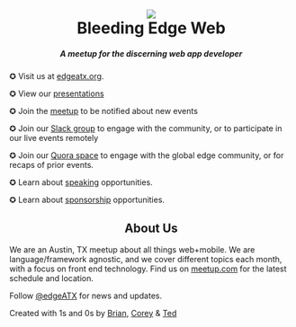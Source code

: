 <h1 align="center"><img src="https://www.edgeatx.org/images/bleeding-edge.png"/><br/>Bleeding Edge Web</h1>
<h5 align="center">A meetup for the discerning web app developer</h5>

✪ Visit us at [edgeatx.org](https://www.edgeatx.org).

✪ View our [presentations](https://www.edgeatx.org/slides)

✪ Join the [meetup](https://www.meetup.com/bleeding-edge-web/) to be notified about new events

✪ Join our [Slack group](https://join.slack.com/t/edgeatx/shared_invite/zt-1onzae2c4-0JBegV3EvF5VV4R_MDQsUA) to engage with the community, or to participate in our live events remotely

✪ Join our [Quora space](https://www.quora.com/q/buuusacnhyuytmxw?invite_code=V5VQar181le2YyjGG5j6) to engage with the global edge community, or for recaps of prior events.

✪ Learn about [speaking](https://www.edgeatx.org/speak.html) opportunities.

✪ Learn about [sponsorship](https://www.edgeatx.org/sponsorship.html) opportunities.

<h2 align="center">About Us</h2>

We are an Austin, TX meetup about all things web+mobile. We are language/framework agnostic, and we cover different topics each month, with a focus on front end technology. Find us on [meetup.com](https://www.meetup.com/bleeding-edge-web/) for the latest schedule and location.

Follow [@edgeATX](https://twitter.com/edgeatx) for news and updates.

Created with 1s and 0s by [Brian](https://github.com/bmoeskau), [Corey](https://github.com/coreybutler) &amp; [Ted](https://github.com/tedpatrick)
